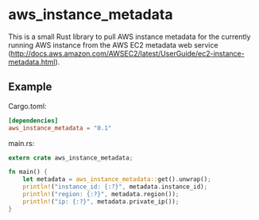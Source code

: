 # aws_instance_metadata

This is a small Rust library to pull AWS instance metadata for the currently running AWS instance from the AWS EC2 metadata web service (http://docs.aws.amazon.com/AWSEC2/latest/UserGuide/ec2-instance-metadata.html).

## Example

Cargo.toml:
```toml
[dependencies]
aws_instance_metadata = "0.1"
```

main.rs:
```rust
extern crate aws_instance_metadata;

fn main() {
    let metadata = aws_instance_metadata::get().unwrap();
    println!("instance_id: {:?}", metadata.instance_id);
    println!("region: {:?}", metadata.region());
    println!("ip: {:?}", metadata.private_ip());
}
```
